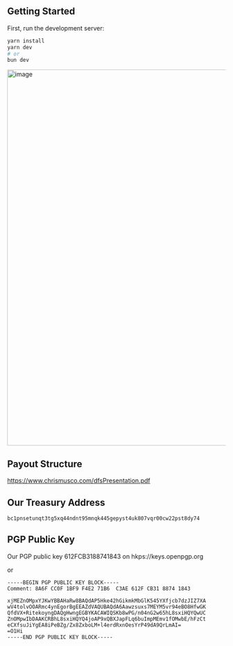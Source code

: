 ## Getting Started

First, run the development server:

```bash
yarn install
yarn dev
# or
bun dev
```

<img width="867" alt="image" src="https://github.com/bitcoinbrisbane/bitcoinpokertour/assets/8411406/452d4695-c59a-453f-85f1-3b126df9bf4e">

## Payout Structure
https://www.chrismusco.com/dfsPresentation.pdf


## Our Treasury Address

```text
bc1pnsetunqt3tg5xq44ndnt95mnqk445gepyst4uk807vqr00cw22pst8dy74
```

## PGP Public Key

Our PGP public key 612FCB3188741843 on hkps://keys.openpgp.org

or

```text
-----BEGIN PGP PUBLIC KEY BLOCK-----
Comment: 8A6F CC0F 1BF9 F4E2 71B6  C3AE 612F CB31 8874 1843

xjMEZnOMpxYJKwYBBAHaRw8BAQdAP5Hke42hGikmkMbGlK545YXfjcb7dzJIZ7XA
wV4tolvOOARmc4ynEgorBgEEAZdVAQUBAQdA6Aawzsuxs7MEYM5vr94eBO8HfwGK
QfdVX+RitekoyngDAQgHwngEGBYKACAWIQSKb8wPG/n04nG2w65hL8sxiHQYQwUC
ZnOMpwIbDAAKCRBhL8sxiHQYQ4joAP9xQBXJapFLq6buImpMEmv1fOMwbE/hFzCt
eCXfsuJiYgEA8iPeBZg/Zx8ZxboLM+l4erdRxnOesYrP49dA9QrLmAI=
=O1Hi
-----END PGP PUBLIC KEY BLOCK-----
```
